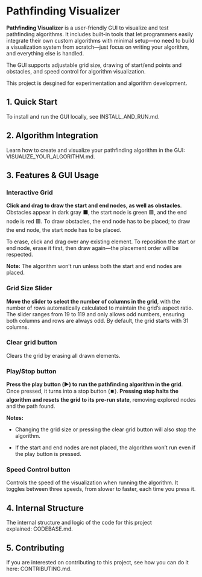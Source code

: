 # Pathfinding Visualizer

**Pathfinding Visualizer** is a user-friendly GUI to visualize and test pathfinding algorithms. It includes built-in tools that let programmers easily integrate their own custom algorithms with minimal setup—no need to build a visualization system from scratch—just focus on writing your algorithm, and everything else is handled.

The GUI supports adjustable grid size, drawing of start/end points and obstacles, and speed control for algorithm visualization.

This project is desgined for experimentation and algorithm development.


## 1. Quick Start

To install and run the GUI locally, see INSTALL_AND_RUN.md.

## 2. Algorithm Integration

Learn how to create and visualize your pathfinding algorithm in the GUI: VISUALIZE_YOUR_ALGORITHM.md.

## 3. Features & GUI Usage

### Interactive Grid

**Click and drag to draw the start and end nodes, as well as obstacles**. Obstacles appear in dark gray :black_large_square:, the start node is green :green_square:, and the end node is red :red_square:. To draw obstacles, the end node has to be placed; to draw the end node, the start node has to be placed.

To erase, click and drag over any existing element. To reposition the start or end node, erase it first, then draw again—the placement order will be respected.

**Note:** The algorithm won’t run unless both the start and end nodes are placed.

### Grid Size Slider

**Move the slider to select the number of columns in the grid**, with the number of rows automatically calculated to maintain the grid’s aspect ratio. The slider ranges from 19 to 119 and only allows odd numbers, ensuring both columns and rows are always odd. By default, the grid starts with 31 columns.

### Clear grid button

Clears the grid by erasing all drawn elements.

### Play/Stop button

**Press the play button (▶️) to run the pathfinding algorithm in the grid**. Once pressed, it turns into a stop button (⏹️). **Pressing stop halts the algorithm and resets the grid to its pre-run state**, removing explored nodes and the path found.

**Notes:**

- Changing the grid size or pressing the clear grid button will also stop the algorithm.

- If the start and end nodes are not placed, the algorithm won’t run even if the play button is pressed.

### Speed Control button

Controls the speed of the visualization when running the algorithm. It toggles between three speeds, from slower to faster, each time you press it.

## 4. Internal Structure

The internal structure and logic of the code for this project explained: CODEBASE.md.

## 5. Contributing

If you are interested on contributing to this project, see how you can do it here: CONTRIBUTING.md.
